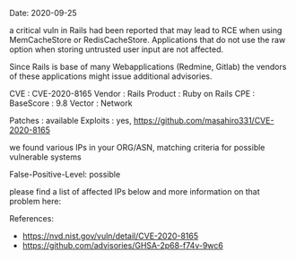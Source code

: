 Date: 2020-09-25

a critical vuln in Rails had been reported that may lead
to RCE when using  MemCacheStore or RedisCacheStore. 
Applications that do not use the raw option when storing 
untrusted user input are not affected.

Since Rails is base of many Webapplications (Redmine, Gitlab) 
the vendors of these applications might issue additional advisories.


CVE       : CVE-2020-8165
Vendor    : Rails
Product   : Ruby on Rails
CPE       :
BaseScore : 9.8
Vector    : Network

Patches   : available
Exploits  : yes, https://github.com/masahiro331/CVE-2020-8165


we found various IPs in your ORG/ASN,
matching criteria for possible vulnerable systems


False-Positive-Level: possible


please find a list of affected IPs below
and more information on that problem here:

References:

- https://nvd.nist.gov/vuln/detail/CVE-2020-8165
- https://github.com/advisories/GHSA-2p68-f74v-9wc6



    
